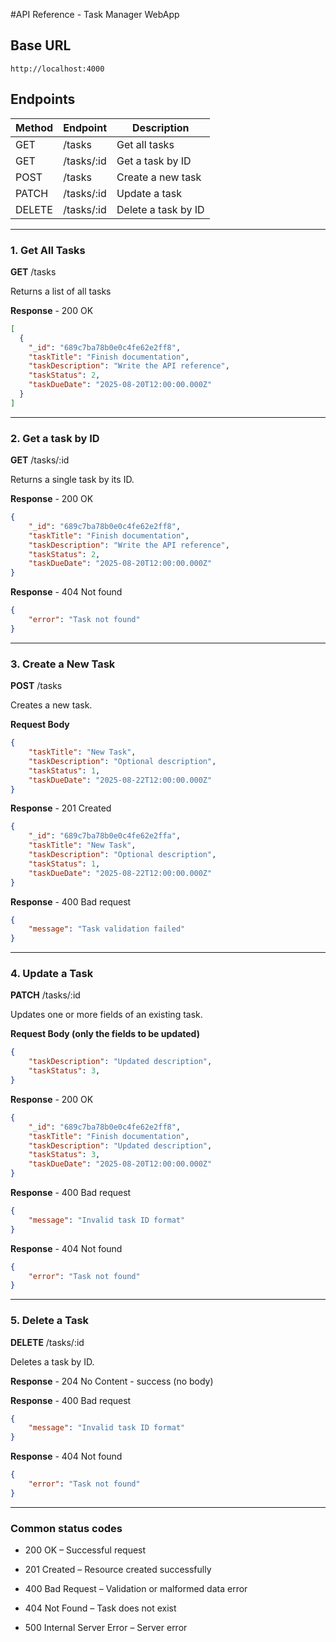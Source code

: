 #API Reference - Task Manager WebApp

## Base URL

```http
http://localhost:4000
```

## Endpoints

| Method | Endpoint    | Description         |
| ------ | ----------- | ------------------- |
| GET    | /tasks      | Get all tasks       |
| GET    | /tasks/\:id | Get a task by ID    |
| POST   | /tasks      | Create a new task   |
| PATCH  | /tasks/\:id | Update a task       |
| DELETE | /tasks/\:id | Delete a task by ID |

---

### 1. Get All Tasks

**GET** /tasks

Returns a list of all tasks

**Response** - 200 OK

``` json
[
  {
    "_id": "689c7ba78b0e0c4fe62e2ff8",
    "taskTitle": "Finish documentation",
    "taskDescription": "Write the API reference",
    "taskStatus": 2,
    "taskDueDate": "2025-08-20T12:00:00.000Z"
  }
]
```

---

### 2. Get a task by ID

**GET** /tasks/:id

Returns a single task by its ID.

**Response** - 200 OK

```json
{
    "_id": "689c7ba78b0e0c4fe62e2ff8",
    "taskTitle": "Finish documentation",
    "taskDescription": "Write the API reference",
    "taskStatus": 2,
    "taskDueDate": "2025-08-20T12:00:00.000Z"
}
```

**Response** - 404 Not found

``` json
{
    "error": "Task not found"
}
```

---

### 3. Create a New Task

**POST** /tasks

Creates a new task.

**Request Body**

```json
{
    "taskTitle": "New Task",
    "taskDescription": "Optional description",
    "taskStatus": 1,
    "taskDueDate": "2025-08-22T12:00:00.000Z"
}
```

**Response** - 201 Created

```json
{
    "_id": "689c7ba78b0e0c4fe62e2ffa",
    "taskTitle": "New Task",
    "taskDescription": "Optional description",
    "taskStatus": 1,
    "taskDueDate": "2025-08-22T12:00:00.000Z"
}

```

**Response** - 400 Bad request

```json
{
    "message": "Task validation failed"
}
```

---

### 4. Update a Task

**PATCH** /tasks/:id

Updates one or more fields of an existing task.

**Request Body (only the fields to be updated)**

```json
{
    "taskDescription": "Updated description",
    "taskStatus": 3,
}
```

**Response** - 200 OK

```json
{
    "_id": "689c7ba78b0e0c4fe62e2ff8",
    "taskTitle": "Finish documentation",
    "taskDescription": "Updated description",
    "taskStatus": 3,
    "taskDueDate": "2025-08-20T12:00:00.000Z"
}
```

**Response** - 400 Bad request

```json
{
    "message": "Invalid task ID format"
}
```

**Response** - 404 Not found

``` json
{
    "error": "Task not found"
}
```

---

### 5. Delete a Task

**DELETE** /tasks/:id

Deletes a task by ID.

**Response** - 204 No Content - success (no body)

**Response** - 400 Bad request

```json
{
    "message": "Invalid task ID format"
}
```

**Response** - 404 Not found

``` json
{
    "error": "Task not found"
}
```

---

### Common status codes

- 200 OK – Successful request

- 201 Created – Resource created successfully

- 400 Bad Request – Validation or malformed data error

- 404 Not Found – Task does not exist

- 500 Internal Server Error – Server error